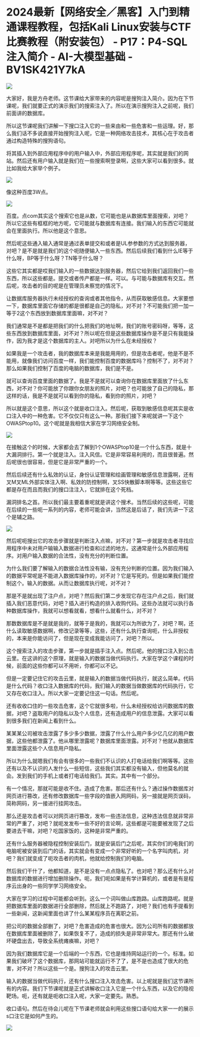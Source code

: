 # 2024最新【网络安全／黑客】入门到精通课程教程，包括Kali Linux安装与CTF比赛教程（附安装包） - P17：P4-SQL注入简介 - AI-大模型基础 - BV1SK421Y7kA

![](img/d137054f9d659c80e562e2e10b0d9606_0.png)

大家好，我是方舟老师。这节课给大家带来的内容呢是搜狗注入简介。因为在下节课呢，我们就要正式的演示我们的搜索注入了。所以在演示搜狗注入之前呢，我们前面讲的数据库。

所以这节课呢我们讲解一下搜口注入它的一些来由和一些危害和一些运理。好，那么我们话不多说直接开始搜狗注入呢，它是一种网络攻击技术，其核心在于攻击者通过构造特殊的搜狗语句。

将其插入到外部应用程序中的用户输入中，外部应用程序呢，其实就是我们的网站。然后还有用户输入就是我们在一些搜索啊登录啊，这些大家可以看到很多。就比如我给大家举个例子。



![](img/d137054f9d659c80e562e2e10b0d9606_2.png)

像这种百度3W点。

![](img/d137054f9d659c80e562e2e10b0d9606_4.png)

百度。点com其实这个搜索它也是从数，它可能也是从数据库里面搜索，对吧？所以它这些有框框的地方呢，它可能就与数据库有连接。我们输入的东西它可能就会在里面执行。所以他是这个意思。

然后呢这些通入输入通常是通过表单提交和或者是UL参参数的方式达到服务器，对吧？是不是就是我们的这个呃随便输入一些东西。然后后续我们看到什么IE等于什么呀，BP等于什么呀？TN等于什么呀？

这些它其实都是哎我们输入的一些数据达到服务器，然后它给到我们返回我们一些东西，所以这些都是。提交或者传产都是一样。可以。与可能与数据库有交互。然后呢，攻击者的目的呢是在管理员未察觉的情况下。

让数据库服务器执行未经授权的查询或者其他指令，从而获取敏感信息。大家要想一下，数据库里面它存储的都是很都是自己的隐私，对不对？不可能我们把一加一等于2这个东西放到数据库里面嘛，对不对？

我们通常是不是都是把我们的什么把我们的地址啊，我们的账号密码呀，等等，这些东西放到数据库里面，对不对？所以呢在但是这些数据库操作是不是只有我能操作，因为我才是这个数据库的主人。对吧所以为什么在未经授权？

如果我是一个攻击者，我的数据库本来是我能用用的，但是攻击者呢，他是不是不能用，就像我们访问百度一样，我们能控制百度的数据库吗？控制不了，对不对？那么如果我们控制了百度的电脑的数据库，我们是不是。

就可以查询百度里面的数据了。我是不是就可以查询你在数据库里面放了什么东西，对不对？你可能放了你跟你女朋友的照片，对吧？也可能放了自己的隐私，那这样的话，我是不是就可以看到你的隐私，看到你的照片，对吧？

所以就是这个意思，所以这个就是收口注入。然后呢，获取到敏感信息呢其实是收口注入中的一种危害。它不仅仅只有这么一种。那我们接下来呢就讲一下这个OWASPtop10。这个呢就是我相信大家在学习网络安全制。



![](img/d137054f9d659c80e562e2e10b0d9606_6.png)

在接触这个的时候，大家都会去了解到1个OWASPtop10是一个什么东西，就是十大漏洞排行。第一个就是注入。注入风信。它是非常容易利用的，而且很普遍。然后呢很也很容易，但是它是非常严重的一个。

然后后续还有什么私效的认证，身份认证管理和绘画管理和敏感信息泄露啊，还有叉M叉ML外部实体注入啊、私效的防控制啊，叉SS快散脚本啊等等。这些这些它都是存在而且而我们的搜口注注入，它就排在这个死档。

漏洞排名之首。所以我们最主要着重呢就是讲这个搜术。当然后续的这些呢，可能在后续的一些呃一系列的内容，老师可能会讲，当然这是后话了，我们先讲一下这个是辅之路。



![](img/d137054f9d659c80e562e2e10b0d9606_8.png)

然后呢呃搜出它的攻击步骤就是判断注入点嘛，对不对？第一步就是攻击者寻找应用程序中未对用户输输入数据进行检查和过滤的地方。这通常是什么外部应用程序。对用户输入数据的合法性，没有充分的判断位置。

为什么我们要了解输入的数据合法性没有输，没有充分判断的位置。因为我们输入的数据平常呢是不能进入数据库操作的，对不对？它是写死的。但是如果我们能控制这个。输入的数据。从而让数据库执行呢，对不对？

那是不是就出现了注户点，对吧？然后我们第二步发现它存在注户点之后，我们就插入我们恶意代码，对吧？插入进行构造的排入收购代码。这些办法就可以执行各种数据库操作，我就可以想看就看，想看什么就看什么，对不对？

那数数据库是不是就是我的，就等于是我的，我就可以为所欲为了，对吧？啊，还什么读取敏感数据啊，修改记录等等，这些，还有什么执行查询呃，什么非授权的，本来是你能访问了，但是现在变成我能访问了，对吧？所以。

这个搜索注入的攻击步骤，第一步就是插手注入点。然后呢。他的搜口注入到公击云里。在这讲的这个原理，就是输入的数据当做代码执行。大家在学这个课程的时候，前面的这些你都可以不用听，你都可以不记。

但是一定要记住它的攻击云里，就是输入的数据当做代码执行，就这么简单。代码是什么代码？收口注入数据库的代码，我们输入的数据当做数据库的代码执行，它又存在收口注入。所以大家一定要记住这一句话。然后呢。

还有收收口住的一些攻击危害，这个它就很多啦，什么未经授权给访问数据库的数据，对吧？盗取用户的隐私以及个人信息，还有造成用户的信息泄露。大家可以看到很多我们在新闻上看到什么。

某某某公司被攻击泄露了多少多少数据，泄露了什么什么用户多少亿几亿的用户数据，这些他都泄露了。他从哪里泄露呢？数据库里面泄露。对不对？他就从数据库里面泄露这些个人信息用户隐私。

所以为什么就嗯我们有会有很多的一些我们不认识的人打电话给我们啊等等。这些还有以及不认识的人发什么一些短信，这些我们其实都没有输入，但他莫名的就会。发到我们的手机上或者打电话给我们。其实。其中有一个部分。

有一个情况，那就可能是收不住。造成了危害。那后还有什么？通过操作数据库对网页进行篡改，还有修改数据库一些字段的值嵌入网网码，另一接就是网页误码，简称网码，另一接进行挂网攻击。

那么还是攻击者可以对网页进行篡改，发布一些违法信息，这种违法信息就非常非常的严重了，对吧？就呃发发布一些不好的言论啊，这些都是可能要被发现了之后要进去干嘛，对吧？吃国家饭的，这种是非常严重的。

还有什么服务器被隐程控制安装后门，就是安装后门之后呢，其实你们的电我们的电脑呢被安装到后门的话，其实就会有变成一个非常好听的一个名字叫肉机，对吧？我们就变成了呃攻击者的肉机，他就给控制我们的电脑。

然后我们干什了，他都知道，是不是没有一点点隐私了。也对吧？那么还有什么对数据库的数据进行增加删除操作。呃，我们呃如果是有学计算机的，或者是有是程序云出身的一些同学学习网络安全。

大家在学习的过程中可能都会听到。这么一个词叫做山库跑路。山库跑路呢。就是把数据库里面的数据进行全部删除，然后就上不跑路了，对吧？我们也有手提看到一些新闻，这新闻里面也讲了什么某某程序员在离职之前。

把公司的数据全部删了，对吧？危害造成的危害也很大。因为公司所有的数据都放在数据库里面被删除了，如果恢复不了，造成的损失是非常非常大。那还有什么破坏硬盘出去，导致全系统瘫痪嘛，对吧？

因为我们数据库它是一个后端的一个东西，它也是维持网站运行的一个。标准。如果我们破坏了这个数据库，那网站可能就运行不了了，是不是也造成了很大的危害，对不对？所以这些一个是。搜狗注入的攻击云里。

输入的数据当做代码执行，还有什么搜口注入攻击危害。以上呢就是我们这节课所有的内容。我们下节课呢就是正式讲解收口注入它是一个什么东西，以及它的隐视靶场。呃，还有就是呃收口注入呢，大家一定要先。熟悉。

收口语句。然后在待会儿呢在下节课老师就会利用这些搜口语句给大家一一的展示s口注它是如何产生的。

![](img/d137054f9d659c80e562e2e10b0d9606_10.png)